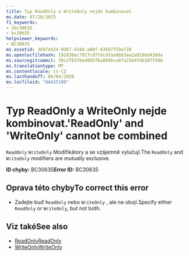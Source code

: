 ```yaml
---
title: Typ ReadOnly a WriteOnly nejde kombinovat.
ms.date: 07/20/2015
f1_keywords:
- vbc30635
- bc30635
helpviewer_keywords:
- BC30635
ms.assetid: 36974424-9d67-434d-a86f-635b7f59a730
ms.openlocfilehash: 192836ec7917cd7fdcdfaa9bb3aa2a8186d43dda
ms.sourcegitcommit: f8c270376ed905f6a8896ce0fe25b4f4b38ff498
ms.translationtype: MT
ms.contentlocale: cs-CZ
ms.lasthandoff: 06/04/2020
ms.locfileid: "84415190"
---
```

# <a name="readonly-and-writeonly-cannot-be-combined"></a><span data-ttu-id="1ef4e-102">Typ ReadOnly a WriteOnly nejde kombinovat.</span><span class="sxs-lookup"><span data-stu-id="1ef4e-102">'ReadOnly' and 'WriteOnly' cannot be combined</span></span>
<span data-ttu-id="1ef4e-103">`ReadOnly` `WriteOnly` Modifikátory a se vzájemně vylučují.</span><span class="sxs-lookup"><span data-stu-id="1ef4e-103">The `ReadOnly` and `WriteOnly` modifiers are mutually exclusive.</span></span>  
  
 <span data-ttu-id="1ef4e-104">**ID chyby:** BC30635</span><span class="sxs-lookup"><span data-stu-id="1ef4e-104">**Error ID:** BC30635</span></span>  
  
## <a name="to-correct-this-error"></a><span data-ttu-id="1ef4e-105">Oprava této chyby</span><span class="sxs-lookup"><span data-stu-id="1ef4e-105">To correct this error</span></span>  
  
- <span data-ttu-id="1ef4e-106">Zadejte buď `ReadOnly` nebo `WriteOnly` , ale ne obojí.</span><span class="sxs-lookup"><span data-stu-id="1ef4e-106">Specify either `ReadOnly` or `WriteOnly`, but not both.</span></span>  
  
## <a name="see-also"></a><span data-ttu-id="1ef4e-107">Viz také</span><span class="sxs-lookup"><span data-stu-id="1ef4e-107">See also</span></span>

- [<span data-ttu-id="1ef4e-108">ReadOnly</span><span class="sxs-lookup"><span data-stu-id="1ef4e-108">ReadOnly</span></span>](../language-reference/modifiers/readonly.md)
- [<span data-ttu-id="1ef4e-109">WriteOnly</span><span class="sxs-lookup"><span data-stu-id="1ef4e-109">WriteOnly</span></span>](../language-reference/modifiers/writeonly.md)
